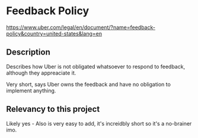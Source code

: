 # Feedback Policy

https://www.uber.com/legal/en/document/?name=feedback-policy&country=united-states&lang=en

## Description

Describes how Uber is not obligated whatsoever to respond to feedback, although they appreaciate it.

Very short, says Uber owns the feedback and have no obligation to implement anything.

## Relevancy to this project

Likely yes - Also is very easy to add, it's increidbly short so it's a no-brainer imo.
